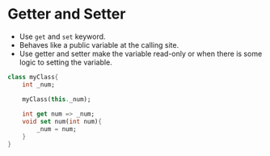 # Getter and Setter
- Use `get` and `set` keyword.
- Behaves like a public variable at the calling site.
- Use getter and setter make the variable read-only or when there is some logic to setting the variable.

```dart
class myClass{
	int _num;

	myClass(this._num);
	
	int get num => _num;
	void set num(int num){
		_num = num;
	}
}
```
